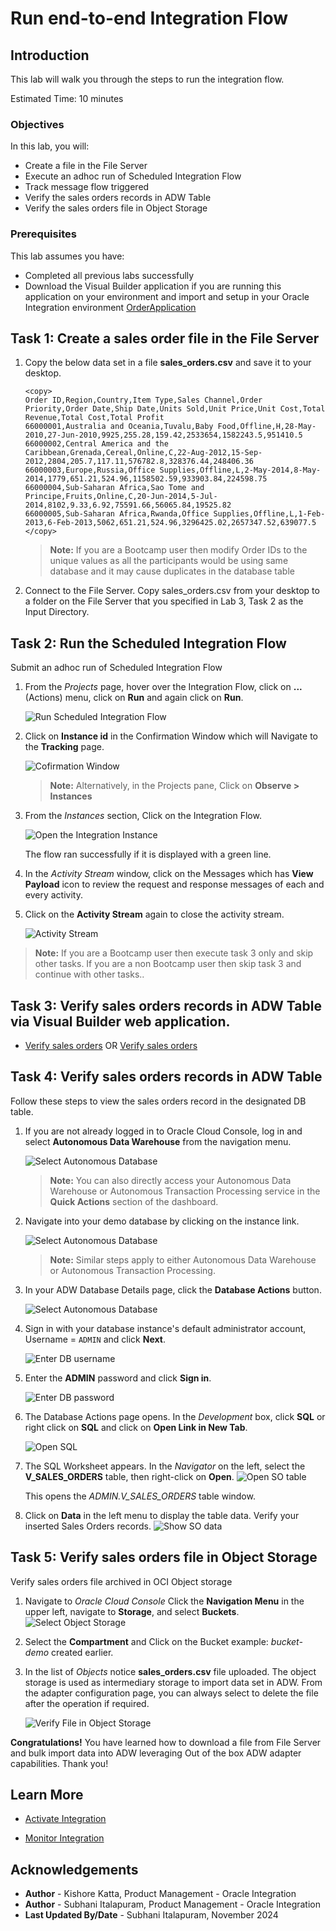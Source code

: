# Run end-to-end Integration Flow

## Introduction

This lab will walk you through the steps to run the integration flow.

Estimated Time: 10 minutes

### Objectives

In this lab, you will:

- Create a file in the File Server
- Execute an adhoc run of Scheduled Integration Flow
- Track message flow triggered
- Verify the sales orders records in ADW Table
- Verify the sales orders file in Object Storage

### Prerequisites

This lab assumes you have:

- Completed all previous labs successfully
- Download the Visual Builder application if you are running this application on your environment and import and setup in your Oracle Integration environment
    [OrderApplication](files/OrderApplication1-1.0.zip?download=1)

## Task 1: Create a sales order file in the File Server

1. Copy the below data set in a file **sales_orders.csv** and save it to your desktop.

    ```
    <copy>
    Order ID,Region,Country,Item Type,Sales Channel,Order Priority,Order Date,Ship Date,Units Sold,Unit Price,Unit Cost,Total Revenue,Total Cost,Total Profit
    66000001,Australia and Oceania,Tuvalu,Baby Food,Offline,H,28-May-2010,27-Jun-2010,9925,255.28,159.42,2533654,1582243.5,951410.5
    66000002,Central America and the Caribbean,Grenada,Cereal,Online,C,22-Aug-2012,15-Sep-2012,2804,205.7,117.11,576782.8,328376.44,248406.36
    66000003,Europe,Russia,Office Supplies,Offline,L,2-May-2014,8-May-2014,1779,651.21,524.96,1158502.59,933903.84,224598.75
    66000004,Sub-Saharan Africa,Sao Tome and Principe,Fruits,Online,C,20-Jun-2014,5-Jul-2014,8102,9.33,6.92,75591.66,56065.84,19525.82
    66000005,Sub-Saharan Africa,Rwanda,Office Supplies,Offline,L,1-Feb-2013,6-Feb-2013,5062,651.21,524.96,3296425.02,2657347.52,639077.5
    </copy>
    ```

    > **Note:** If you are a Bootcamp user then modify Order IDs to the unique values as all the participants would be using same database and it may cause duplicates in the database table

2. Connect to the File Server. Copy sales_orders.csv from your desktop to a folder on the File Server that you specified in Lab 3, Task 2 as the Input Directory.

## Task 2: Run the Scheduled Integration Flow

Submit an adhoc run of Scheduled Integration Flow

1. From the *Projects* page, hover over the Integration Flow, click on **...** (Actions) menu, click on **Run** and again click on **Run**.

    ![Run Scheduled Integration Flow](images/run-integration.png)

2. Click on **Instance id** in the Confirmation Window which will Navigate to the **Tracking** page.

    ![Cofirmation Window](images/submit-confirmation.png)

    > **Note:**  Alternatively, in the Projects pane, Click on **Observe &gt; Instances**

3. From the *Instances* section, Click on the Integration Flow.

    ![Open the Integration Instance](images/integration-instance-open.png)

    The flow ran successfully if it is displayed with a green line.

4. In the *Activity Stream* window, click on the Messages which has **View Payload** icon to review the request and response messages of each and every activity.

5. Click on the **Activity Stream** again to close the activity stream.

    ![Activity Stream](images/activity-stream.png)

> **Note:** If you are a Bootcamp user then execute task 3 only and skip other tasks.
    If you are a non Bootcamp user then skip task 3 and continue with other tasks..

## Task 3: Verify sales orders records in ADW Table via Visual Builder web application.

- [Verify sales orders](https://oic-vbcs-oic3training3-vb-oicpm.builder.us-phoenix-1.ocp.oraclecloud.com/ic/builder/rt/OrderApplication1/live/webApps/orderapps/) OR [Verify sales orders](https://oic-vbcs-oic3training5-vb-oicpm.builder.us-phoenix-1.ocp.oraclecloud.com/ic/builder/rt/OrderApplication_1_0/live/webApps/orderapps/)

## Task 4: Verify sales orders records in ADW Table

Follow these steps to view the sales orders record in the designated DB table.

1. If you are not already logged in to Oracle Cloud Console, log in and select **Autonomous Data Warehouse** from the navigation menu.

    ![Select Autonomous Database](../setup/images/adb-navigation.png)

    > **Note:**  You can also directly access your Autonomous Data Warehouse or Autonomous Transaction Processing service in the **Quick Actions** section of the dashboard.

2. Navigate into your demo database by clicking on the instance link.

    ![Select Autonomous Database](../setup/images/select-adb-instance.png)

    > **Note:**  Similar steps apply to either Autonomous Data Warehouse or Autonomous Transaction Processing.

3. In your ADW Database Details page, click the **Database Actions** button.

    ![Select Autonomous Database](../setup/images/click-database-actions.png)

4. Sign in with your database instance's default administrator account, Username = `ADMIN` and click **Next**.

   ![Enter DB username](../setup/images/enter-username.png)

5. Enter the **ADMIN** password and click **Sign in**.

    ![Enter DB password](../setup/images/enter-password.png)

6. The Database Actions page opens. In the *Development* box, click **SQL** or right click on **SQL** and click on **Open Link in New Tab**.

    ![Open SQL](../setup/images/open-sql.png)

7. The SQL Worksheet appears. In the *Navigator* on the left, select the **V\_SALES\_ORDERS** table, then right-click on **Open**.
    ![Open SO table](images/open-so-table.png)

    This opens the *ADMIN.V\_SALES\_ORDERS* table window.

8. Click on **Data** in the left menu to display the table data. Verify your inserted Sales Orders records.
   ![Show SO data](images/show-so-data.png)

## Task 5: Verify sales orders file in Object Storage

Verify sales orders file archived in OCI Object storage

1. Navigate to *Oracle Cloud Console* Click the **Navigation Menu** in the upper left, navigate to **Storage**, and select **Buckets**.
    ![Select Object Storage](https://oracle-livelabs.github.io/common/images/console/storage-buckets.png)

2. Select the **Compartment** and Click on the Bucket example: *bucket-demo* created earlier.

3. In the list of *Objects* notice **sales_orders.csv** file uploaded. The object storage is used as intermediary storage to import data set in ADW. From the adapter configuration page, you can always select to delete the file after the operation if required.

    ![Verify File in Object Storage](images/verify-file-so-os.png)

**Congratulations!** You have learned how to download a file from File Server and bulk import data into ADW leveraging Out of the box ADW adapter capabilities. Thank you!

## Learn More

- [Activate Integration](https://docs.oracle.com/en/cloud/paas/application-integration/integrations-user/activate-and-deactivate-integrations.html)

- [Monitor Integration](https://docs.oracle.com/en/cloud/paas/application-integration/integrations-user/track-integration-instances.html#GUID-46A7C0A0-CBE4-4F1B-9B45-62A5AFA89D74)

## Acknowledgements

- **Author** - Kishore Katta, Product Management - Oracle Integration
- **Author** - Subhani Italapuram, Product Management - Oracle Integration
- **Last Updated By/Date** - Subhani Italapuram, November 2024
